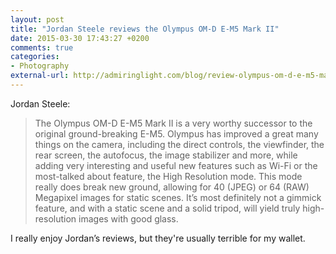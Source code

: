 ```yaml
---
layout: post
title: "Jordan Steele reviews the Olympus OM-D E-M5 Mark II"
date: 2015-03-30 17:43:27 +0200
comments: true
categories: 
- Photography
external-url: http://admiringlight.com/blog/review-olympus-om-d-e-m5-mark-ii/
---
```


Jordan Steele:

> The Olympus OM-D E-M5 Mark II is a very worthy successor to the original ground-breaking E-M5.  Olympus has improved a great many things on the camera, including the direct controls, the viewfinder, the rear screen, the autofocus, the image stabilizer and more, while adding very interesting and useful new features such as Wi-Fi or the most-talked about feature, the High Resolution mode. This mode really does break new ground, allowing for 40 (JPEG) or 64 (RAW) Megapixel images for static scenes. It’s most definitely not a gimmick feature, and with a static scene and a solid tripod, will yield truly high-resolution images with good glass.

I really enjoy Jordan’s reviews, but they're usually terrible for my wallet.